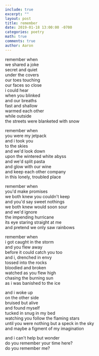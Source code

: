```yaml
---
include: true
excerpt: ""
layout: post
title: remember
date: 2019-01-18 13:00:00 -0700
categories: poetry 
math: true
comments: true
author: Aaron
---
```


remember when  
we shared a joke  
secret and quiet  
under the covers  
our toes touching  
our faces so close  
i could hear  
when you blinked  
and our breaths  
fast and shallow  
warmed each other  
while outside  
the streets were blanketed with snow  

remember when  
you were my jetpack  
and i took you  
to the skies  
and we'd look down  
upon the wintered white abyss  
and we'd split pasta  
and glow with our wine  
and keep each other company  
in this lonely, troubled place  

remember when  
you'd make promises  
we both knew you couldn't keep  
and you'd say sweet nothings  
we both knew would soon sour  
and we'd ignore  
the impending hurricane  
its eye staring straight at me  
and pretend we only saw rainbows  

remember when  
i got caught in the storm  
and you flew away  
before it could catch you too  
and i, drenched in envy  
tossed into the rocks  
bloodied and broken  
watched as you flew high  
chasing the burning sun  
as i was banished to the ice  

and i woke up  
on the other side  
bruised but alive  
and found myself  
tucked in snug in my bed  
watching you follow the flaming stars  
until you were nothing but a speck in the sky  
and maybe a figment of my imagination  

and i can't help but wonder  
do you remember your time here?  
do you remember me?  